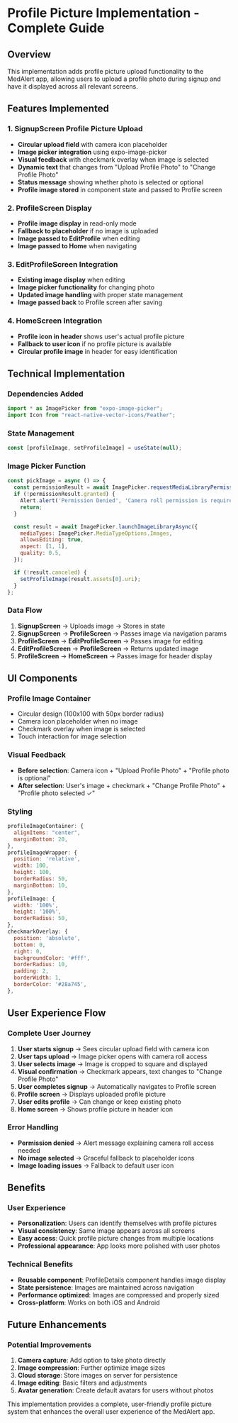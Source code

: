 # Profile Picture Implementation - Complete Guide

## Overview
This implementation adds profile picture upload functionality to the MedAlert app, allowing users to upload a profile photo during signup and have it displayed across all relevant screens.

## Features Implemented

### 1. SignupScreen Profile Picture Upload
- **Circular upload field** with camera icon placeholder
- **Image picker integration** using expo-image-picker
- **Visual feedback** with checkmark overlay when image is selected
- **Dynamic text** that changes from "Upload Profile Photo" to "Change Profile Photo"
- **Status message** showing whether photo is selected or optional
- **Profile image stored** in component state and passed to Profile screen

### 2. ProfileScreen Display
- **Profile image display** in read-only mode
- **Fallback to placeholder** if no image is uploaded
- **Image passed to EditProfile** when editing
- **Image passed to Home** when navigating

### 3. EditProfileScreen Integration
- **Existing image display** when editing
- **Image picker functionality** for changing photo
- **Updated image handling** with proper state management
- **Image passed back** to Profile screen after saving

### 4. HomeScreen Integration
- **Profile icon in header** shows user's actual profile picture
- **Fallback to user icon** if no profile picture is available
- **Circular profile image** in header for easy identification

## Technical Implementation

### Dependencies Added
```javascript
import * as ImagePicker from "expo-image-picker";
import Icon from "react-native-vector-icons/Feather";
```

### State Management
```javascript
const [profileImage, setProfileImage] = useState(null);
```

### Image Picker Function
```javascript
const pickImage = async () => {
  const permissionResult = await ImagePicker.requestMediaLibraryPermissionsAsync();
  if (!permissionResult.granted) {
    Alert.alert('Permission Denied', 'Camera roll permission is required!');
    return;
  }

  const result = await ImagePicker.launchImageLibraryAsync({
    mediaTypes: ImagePicker.MediaTypeOptions.Images,
    allowsEditing: true,
    aspect: [1, 1],
    quality: 0.5,
  });

  if (!result.canceled) {
    setProfileImage(result.assets[0].uri);
  }
};
```

### Data Flow
1. **SignupScreen** → Uploads image → Stores in state
2. **SignupScreen** → **ProfileScreen** → Passes image via navigation params
3. **ProfileScreen** → **EditProfileScreen** → Passes image for editing
4. **EditProfileScreen** → **ProfileScreen** → Returns updated image
5. **ProfileScreen** → **HomeScreen** → Passes image for header display

## UI Components

### Profile Image Container
- Circular design (100x100 with 50px border radius)
- Camera icon placeholder when no image
- Checkmark overlay when image is selected
- Touch interaction for image selection

### Visual Feedback
- **Before selection**: Camera icon + "Upload Profile Photo" + "Profile photo is optional"
- **After selection**: User's image + checkmark + "Change Profile Photo" + "Profile photo selected ✓"

### Styling
```javascript
profileImageContainer: {
  alignItems: "center",
  marginBottom: 20,
},
profileImageWrapper: {
  position: 'relative',
  width: 100,
  height: 100,
  borderRadius: 50,
  marginBottom: 10,
},
profileImage: {
  width: '100%',
  height: '100%',
  borderRadius: 50,
},
checkmarkOverlay: {
  position: 'absolute',
  bottom: 0,
  right: 0,
  backgroundColor: '#fff',
  borderRadius: 10,
  padding: 2,
  borderWidth: 1,
  borderColor: '#28a745',
},
```

## User Experience Flow

### Complete User Journey
1. **User starts signup** → Sees circular upload field with camera icon
2. **User taps upload** → Image picker opens with camera roll access
3. **User selects image** → Image is cropped to square and displayed
4. **Visual confirmation** → Checkmark appears, text changes to "Change Profile Photo"
5. **User completes signup** → Automatically navigates to Profile screen
6. **Profile screen** → Displays uploaded profile picture
7. **User edits profile** → Can change or keep existing photo
8. **Home screen** → Shows profile picture in header icon

### Error Handling
- **Permission denied** → Alert message explaining camera roll access needed
- **No image selected** → Graceful fallback to placeholder icons
- **Image loading issues** → Fallback to default user icon

## Benefits

### User Experience
- **Personalization**: Users can identify themselves with profile pictures
- **Visual consistency**: Same image appears across all screens
- **Easy access**: Quick profile picture changes from multiple locations
- **Professional appearance**: App looks more polished with user photos

### Technical Benefits
- **Reusable component**: ProfileDetails component handles image display
- **State persistence**: Images are maintained across navigation
- **Performance optimized**: Images are compressed and properly sized
- **Cross-platform**: Works on both iOS and Android

## Future Enhancements

### Potential Improvements
1. **Camera capture**: Add option to take photo directly
2. **Image compression**: Further optimize image sizes
3. **Cloud storage**: Store images on server for persistence
4. **Image editing**: Basic filters and adjustments
5. **Avatar generation**: Create default avatars for users without photos

This implementation provides a complete, user-friendly profile picture system that enhances the overall user experience of the MedAlert app.
